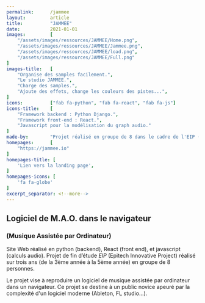 ```yaml
---
permalink:      /jammee
layout:         article
title:          "JAMMEE"
date:           2021-01-01
images:         [
    "/assets/images/ressources/JAMMEE/Home.png",
    "/assets/images/ressources/JAMMEE/Jammee.png",
    "/assets/images/ressources/JAMMEE/load.png",
    "/assets/images/ressources/JAMMEE/Full.png"
]
images-title:   [
    "Organise des samples facilement.",
    "Le studio JAMMEE.",
    "Charge des samples.",
    "Ajoute des effets, change les couleurs des pistes...",
]
icons:          ["fab fa-python", "fab fa-react", "fab fa-js"]
icons-title:    [
    "Framework backend : Python Django.",
    "Framework front-end : React.",
    "Javascript pour la modélisation du graph audio."
]
made-by:        "Projet réalisé en groupe de 8 dans le cadre de l'EIP (Epitech Innovative Project)."
homepages:      [
    "https://jammee.io"
]
homepages-title: [
    'Lien vers la landing page',
]
homepages-icons: [
    'fa fa-globe'
]
excerpt_separator: <!--more-->
---
```

## Logiciel de M.A.O. dans le navigateur
### (Musique Assistée par Ordinateur)
Site Web réalisé en python (backend), React (front end), et javascript (calculs audio).
Projet de fin d’étude <em>EIP</em> (Epitech Innovative Project) réalisé sur trois ans (de la 3ème année à la 5ème année) en groupe de 8 personnes. 
<!--more-->
Le projet vise à reproduire un logiciel de musique assistée par ordinateur dans un navigateur. 
Ce projet se destine à un public novice apeuré par la complexité d'un logiciel moderne (Ableton, FL studio...). 
